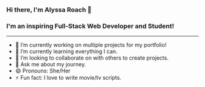 ### Hi there, I'm Alyssa Roach 👋

### I'm an inspiring Full-Stack Web Developer and Student!
----------------------------------------------------------------------

- 🔭 I’m currently working on multiple projects for my portfolio!
- 🌱 I’m currently learning everything I can.
- 👯 I’m looking to collaborate on with others to create projects.
- 💬 Ask me about my journey.
- 😄 Pronouns: She/Her
- ⚡ Fun fact: I love to write movie/tv scripts.

